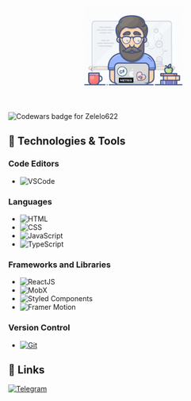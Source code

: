 <div align="center">
  <a href="https://zelelo622.github.io/Resume/?randomquery">
    <img src="https://github.com/Zelelo622/zelelo622/blob/main/assets/giphy.gif" alt="Social banner for Zelelo622" style="max-width: 200px;">
  </a>
</div>

&nbsp;

<div align="left">
  <img src="https://www.codewars.com/users/Zelelo622/badges/large" alt="Codewars badge for Zelelo622">
</div>


## 🔧 Technologies & Tools

### Code Editors
- ![VSCode](https://img.shields.io/badge/VS_Code-Editor-informational?style=flat&logo=visual-studio-code&logoColor=white&color=orange)

### Languages
- ![HTML](https://img.shields.io/badge/HTML-Code-informational?style=flat&logo=html5&logoColor=white&color=blueviolet)
- ![CSS](https://img.shields.io/badge/CSS-Code-informational?style=flat&logo=css3&logoColor=white&color=blueviolet)
- ![JavaScript](https://img.shields.io/badge/JavaScript-Code-informational?style=flat&logo=javascript&logoColor=white&color=blueviolet)
- ![TypeScript](https://img.shields.io/badge/TypeScript-Code-informational?style=flat&logo=typescript&logoColor=white&color=blueviolet)

### Frameworks and Libraries
- ![ReactJS](https://img.shields.io/badge/ReactJS-Framework-informational?style=flat&logo=react&logoColor=white&color=success)
- ![MobX](https://img.shields.io/badge/MobX-State%20Management-informational?style=flat&logo=mobx&logoColor=white&color=blueviolet)
- ![Styled Components](https://img.shields.io/badge/Styled%20Components-Code-informational?style=flat&logo=styled-components&logoColor=white&color=blueviolet)  
- ![Framer Motion](https://img.shields.io/badge/Framer%20Motion-Animation-informational?style=flat&logo=framer&logoColor=white&color=blueviolet)

### Version Control
- [![Git](https://img.shields.io/badge/Git-Tools-informational?style=flat&logo=git&logoColor=white&color=blue)](https://your-git-link)

## 🔗 Links

[![Telegram](https://img.shields.io/badge/-Telegram-090909?style=flat&logo=telegram&logoColor=white&color=blueviolet)](https://t.me/Zelelo)
